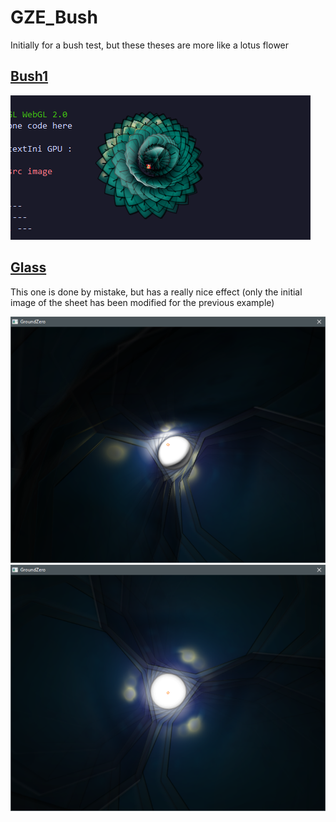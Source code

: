 # GZE_Bush
Initially for a bush test, but these theses are more like a lotus flower

## [Bush1](https://cwc-gze.github.io/GZE_Bush/Test/Bush1/App.html)
[![Screen Shot](Test/Bush1.png)](https://cwc-gze.github.io/GZE_Bush/Test/Bush1/App.html)

## [Glass](https://cwc-gze.github.io/GZE_Bush/Test/Glass/App.html)

This one is done by mistake, but has a really nice effect (only the initial image of the sheet has been modified for the previous example)

[![Screen Shot](Test/Glass.png)](https://cwc-gze.github.io/GZE_Bush/Test/Glass/App.html)
[![Screen Shot](Test/Glass2.png)](https://cwc-gze.github.io/GZE_Bush/Test/Glass/App.html)
